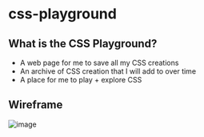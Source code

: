 # css-playground

## What is the CSS Playground?

- A web page for me to save all my CSS creations
- An archive of CSS creation that I will add to over time
- A place for me to play + explore CSS

## Wireframe
![image](https://user-images.githubusercontent.com/110840345/209443122-41f02576-7ec4-4205-972e-1cda37b09113.png)
